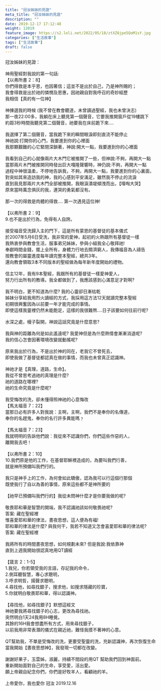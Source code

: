 ```yaml
---
title: "冠汝姊妹的見證"
meta_title: "冠汝姊妹的見證"
description: ""
date: 2019-12-17 17:12:48
weight: 12019
feature_image: https://s2.loli.net/2022/05/18/ztXZ6jpe5QoM1sY.jpg
categories: ["生活故事"]
tags: ["生活故事"]
draft: false
---
```


冠汝姊妹的見證：<br />
<br />
神用聖經對我說的第一句話:<br />
【以弗所書 2：8】<br />
你們得救是本乎恩，也因著信；這並不是出於自己，乃是神所賜的；<br />
我會得救是出於祂的憐憫及恩惠，因祂親自對我呼召的奇妙經歷<br />
我相信【真的有一位神】<br />
<br />
神揀選我的時候 (我不曾在教會聽道，未曾讀過聖經，我也未曾決志)<br />
那一夜22:00多，我躺在床上聽見第一個聲音，它要我推開窗戶從19樓跳下<br />
約距3秒時間我聽見第二個聲音，祂要我在床前跪下來….<br />
<br />
我選擇了第二個聲音，當我跪下來的瞬間眼淚即刻直流不能停止<br />
神祂說:打開你的心門，我要進到你的心裡面<br />
我那顆艱難的心它緊閉深鎖著，神說:開大一點，我要進到你的心裡面<br />
<br />
我看到自己的心就像兩片大木門它被推開了一些，但神說:不夠，再開大一點<br />
當那兩片木門被推開同時發出巨大嘎隆聲響時，神仍說:不夠，再開大一點<br />
過程中神很溫柔，不停地告訴我，不夠，再開大一點，我要進到你的心裏面，<br />
對突如其來造訪我的神，我的心感到平安滿足，雖然我不停止的流淚<br />
直到我見那兩片大木門全部被推開，我眼淚潰堤傾洩而出，【嚎啕大哭】<br />
原來當時萬念俱灰的我，連哭的勇氣都沒有。<br />
<br />
那一次的得救是肉體的得救…. 第一次遇見這位神!<br />
<br />
【以弗所書 2：9】<br />
9.也不是出於行為，免得有人自誇。<br />
<br />
接受福音受洗歸入主的門下，這是所有蒙恩的基督徒的基本儀式<br />
於2007年5月6日受洗，我非常的愛神，起初的火熱跟所有基督徒一樣<br />
我熱衷參與教會生活，服事弟兄姊妹，參與小組我全心敬拜祂!<br />
奉獻時間金錢，擺上全所有，身體力行地去賙濟窮人，我傳福音為人禱告<br />
按教會的屬靈進度每年讀完整本聖經，總共3年。<br />
還向教會領取3本不同版本的聖經做為每年新年度開始的禮物。<br />
<br />
信主12年，我有9本聖經，我跟所有的基督徒一樣愛神愛人，<br />
努力行出所有的教導。我全都做到了，我應該感到心滿意足才對啊?<br />
<br />
我不明白，更不知道為什麼? 我的心靈卻日漸枯乾<br />
姊妹分享給我用烈火讀經的方式，我採用這方法12天就讀完整本聖經<br />
初期很興奮因為以前要一年才能完成的事情。<br />
即使這樣我靈裡仍然未能飽足，這樣的我很難熬….日子該要如何往前行呢?<br />
<br />
水深之處，幔子裂開，神說這話究竟是什麼意思?<br />
<br />
我與神的距離為何是如此遙遠呢? 我愛神但是為什麼熱情會漸漸消退呢?<br />
我的信心怎會因著環境改變就動搖呢?<br />
<br />
原來我出於行為，不是出於神的同在，老我它不曾死去，<br />
即使我做了基督徒都認真在做的事情，而我也未曾真正認識神。<br />
<br />
神祂才是【真理，道路，生命】。<br />
我從不曾思考過祂的真理是什麼?<br />
祂的道路在哪裡?<br />
祂的生命究竟是什麼呢?<br />
<br />
我受悔改的洗，卻未懂得照神祂的心意悔改<br />
【馬太福音 7：22】<br />
當那日必有許多人對我說：主啊，主啊，我們不是奉你的名傳道，<br />
奉你的名趕鬼，奉你的名行許多異能嗎﹖<br />
<br />
【馬太福音 7：23】<br />
我就明明的告訴他們說：我從來不認識你們，你們這些作惡的人，<br />
離開我去吧！<br />
<br />
【以弗所書 2：10】<br />
10.我們原是他的工作，在基督耶穌裡造成的，為要叫我們行善，<br />
就是神所預備叫我們行的。<br />
<br />
我只是神手上的工作，為何會如此驕傲，認為我可以行這個行那個<br />
既使我行了自以為善的事情，原來這些都不是神所要的<br />
<br />
【祂早已預備叫我們行的】我從未問神什麼才是你要我做的呢?<br />
<br />
敬畏耶和華是智慧的開端，我不認識祂該如何敬畏祂呢?<br />
答案: 藏在聖經裡<br />
惟喜愛耶和華的律法，晝夜思想，這人便為有福!<br />
耶和華的律法是什麼? 與我何干，我若不知道又怎會喜愛耶和華的律法呢?<br />
答案: 藏在聖經裡<br />
<br />
我將所有的時間晝夜思想，如何規劃未來? 但是我說:我依靠神<br />
直到上週我開始很認真地用QT讀經<br />
<br />
【箴言 2：1-5】<br />
1.我兒，你若領受我的言語，存記我的命令，<br />
2.側耳聽智慧，專心求聰明，<br />
3.呼求明哲，揚聲求聰明，<br />
4.尋找他，如尋找銀子，搜求他，如搜求隱藏的珍寶，<br />
5.你就明白敬畏耶和華，得以認識神。<br />
<br />
【尋找他，如尋找銀子】默想這經文<br />
神祂要我將尋找銀子的心志，更改為尋找祂。<br />
突然明白1天24我用8H睡覺。<br />
其餘的16H我會想盡所有方式，用來尋找銀子，<br />
以前我用非常表潛的儀式在親近祂，難怪我摸不著神的心意。<br />
<br />
QT幫助我，不單是受悔改的洗，更要受聖靈的洗，充新認識神，再次恢復生命<br />
當我開始【晝夜思想神】，我發現一切都在改變。<br />
<br />
謝謝好果子，玉雲姊，淑麗，持續不間段的用QT 幫助我們回到神面前。<br />
重新開始面對自己的生命，享受愛，活出愛。<br />
願上帝親自紀念你們，你們是好牧羊人，看顧祂的羊。<br />
<br />
上帝愛你，我也愛你 冠汝 2019.12.16
        